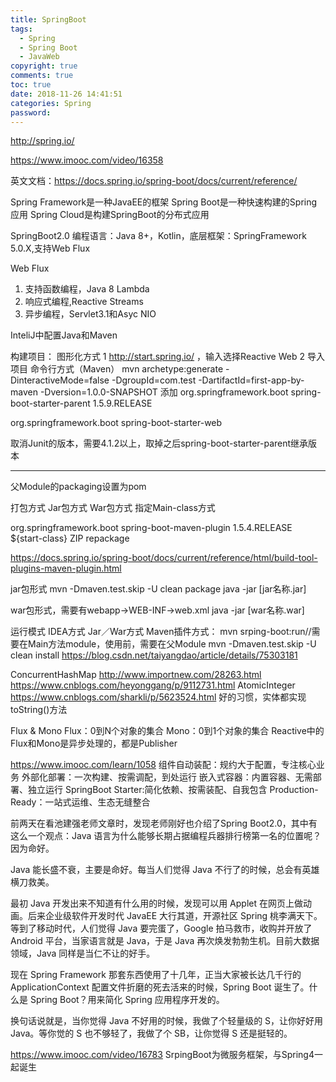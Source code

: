 ```yaml
---
title: SpringBoot
tags:
  - Spring
  - Spring Boot
  - JavaWeb
copyright: true
comments: true
toc: true
date: 2018-11-26 14:41:51
categories: Spring
password:
---
```


http://spring.io/

https://www.imooc.com/video/16358

英文文档：https://docs.spring.io/spring-boot/docs/current/reference/

Spring Framework是一种JavaEE的框架
Spring Boot是一种快速构建的Spring应用
Spring Cloud是构建SpringBoot的分布式应用

SpringBoot2.0
编程语言：Java 8+，Kotlin，底层框架：SpringFramework 5.0.X,支持Web Flux

Web Flux  
1. 支持函数编程，Java 8 Lambda
2. 响应式编程,Reactive Streams
3. 异步编程，Servlet3.1和Asyc NIO

InteliJ中配置Java和Maven

构建项目：
图形化方式
1 http://start.spring.io/ ，输入选择Reactive Web
2 导入项目
命令行方式（Maven）
mvn archetype:generate -DinteractiveMode=false -DgroupId=com.test -DartifactId=first-app-by-maven -Dversion=1.0.0-SNAPSHOT
添加
 <parent>
    <groupId>org.springframework.boot</groupId>
    <artifactId>spring-boot-starter-parent</artifactId>
    <version>1.5.9.RELEASE</version>
    <relativePath/>
</parent>
    
<dependencies>
    <dependency>
        <groupId>org.springframework.boot</groupId>
        <artifactId>spring-boot-starter-web</artifactId>
    </dependency>
</dependencies>

取消Junit的版本，需要4.1.2以上，取掉之后spring-boot-starter-parent继承版本



----
父Module的packaging设置为pom 


打包方式
Jar包方式 
War包方式
指定Main-class方式

<plugin>
  <groupId>org.springframework.boot</groupId>
  <artifactId>spring-boot-maven-plugin</artifactId>
  <version>1.5.4.RELEASE</version>
  <configuration>
    <mainClass>${start-class}</mainClass>
    <layout>ZIP</layout>
  </configuration>
  <executions>
    <execution>
      <goals>
        <goal>repackage</goal>
      </goals>
    </execution>
  </executions>
</plugin> 

https://docs.spring.io/spring-boot/docs/current/reference/html/build-tool-plugins-maven-plugin.html

jar包形式
mvn -Dmaven.test.skip -U clean package
java -jar [jar名称.jar]


war包形式，需要有webapp->WEB-INF->web.xml
java -jar [war名称.war]


运行模式
IDEA方式
Jar／War方式
Maven插件方式：
mvn srping-boot:run//需要在Main方法module，使用前，需要在父Module mvn -Dmaven.test.skip -U clean install
https://blog.csdn.net/taiyangdao/article/details/75303181

ConcurrentHashMap  http://www.importnew.com/28263.html  https://www.cnblogs.com/heyonggang/p/9112731.html
AtomicInteger https://www.cnblogs.com/sharkli/p/5623524.html
好的习惯，实体都实现toString()方法 

Flux & Mono
Flux：0到N个对象的集合
Mono：0到1个对象的集合
Reactive中的Flux和Mono是异步处理的，都是Publisher


https://www.imooc.com/learn/1058
组件自动装配：规约大于配置，专注核心业务
外部化部署：一次构建、按需调配，到处运行
嵌入式容器：内置容器、无需部署、独立运行
SpringBoot Starter:简化依赖、按需装配、自我包含
Production-Ready：一站式运维、生态无缝整合

前两天在看池建强老师文章时，发现老师刚好也介绍了Spring Boot2.0，其中有这么一个观点：Java 语言为什么能够长期占据编程兵器排行榜第一名的位置呢？因为命好。

Java 能长盛不衰，主要是命好。每当人们觉得 Java 不行了的时候，总会有英雄横刀救美。

最初 Java 开发出来不知道有什么用的时候，发现可以用 Applet 在网页上做动画。后来企业级软件开发时代 JavaEE 大行其道，开源社区 Spring 桃李满天下。等到了移动时代，人们觉得 Java 要完蛋了，Google 拍马救市，收购并开放了 Android 平台，当家语言就是 Java，于是 Java 再次焕发勃勃生机。目前大数据领域，Java 同样是当仁不让的好手。

现在 Spring Framework 那套东西使用了十几年，正当大家被长达几千行的 ApplicationContext 配置文件折磨的死去活来的时候，Spring Boot 诞生了。什么是 Spring Boot？用来简化 Spring 应用程序开发的。

换句话说就是，当你觉得 Java 不好用的时候，我做了个轻量级的 S，让你好好用 Java。等你觉的 S 也不够轻了，我做了个 SB，让你觉得 S 还是挺轻的。


https://www.imooc.com/video/16783
SrpingBoot为微服务框架，与Spring4一起诞生


